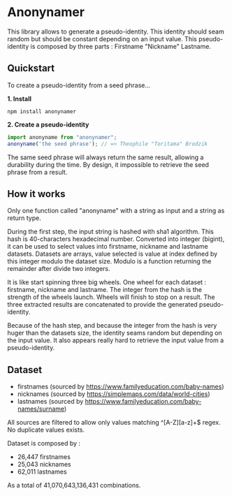 # Anonynamer

This library allows to generate a pseudo-identity. This identity should seam random but should be constant depending on an input value. 
This pseudo-identity is composed by three parts : Firstname "Nickname" Lastname.

## Quickstart

To create a pseudo-identity from a seed phrase...

**1. Install**

```shell
npm install anonynamer
```

**2. Create a pseudo-identity**
```javascript
import anonyname from "anonynamer";
anonyname('the seed phrase'); // => Theophile "Toritama" Brodzik
```

The same seed phrase will always return the same result, allowing a durability during the time. 
By design, it impossible to retrieve the seed phrase from a result.

## How it works

Only one function called "anonyname" with a string as input and a string as return type.

During the first step, the input string is hashed with sha1 algorithm. This hash is 40-characters hexadecimal number.
Converted into integer (bigint), it can be used to select values into firstname, nickname and lastname datasets.
Datasets are arrays, value selected is value at index defined by this integer modulo the dataset size.
Modulo is a function returning the remainder after divide two integers.

It is like start spinning three big wheels. One wheel for each dataset : firstname, nickname and lastname.
The integer from the hash is the strength of the wheels launch. Wheels will finish to stop on a result.
The three extracted results are concatenated to provide the generated pseudo-identity.

Because of the hash step, and because the integer from the hash is very huger than the datasets size, the identity seams random but depending on the input value.
It also appears really hard to retrieve the input value from a pseudo-identity.

## Dataset
 
- firstnames (sourced by https://www.familyeducation.com/baby-names)
- nicknames (sourced by https://simplemaps.com/data/world-cities)
- lastnames (sourced by https://www.familyeducation.com/baby-names/surname)

All sources are filtered to allow only values matching ^[A-Z][a-z]+$ regex. No duplicate values exists.

Dataset is composed by :
- 26,447 firstnames
- 25,043 nicknames
- 62,011 lastnames

As a total of 41,070,643,136,431 combinations.




